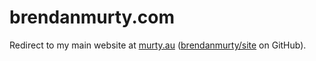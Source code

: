 # brendanmurty.com

Redirect to my main website at [murty.au](https://murty.au) ([brendanmurty/site](https://github.com/brendanmurty/site) on GitHub).